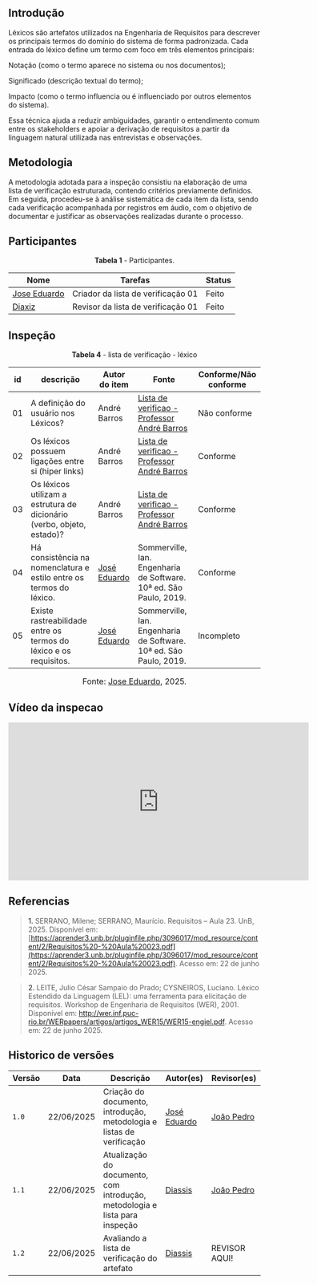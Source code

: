## Introdução 
Léxicos são artefatos utilizados na Engenharia de Requisitos para descrever os principais termos do domínio do sistema de forma padronizada. Cada entrada do léxico define um termo com foco em três elementos principais:

Notação (como o termo aparece no sistema ou nos documentos);

Significado (descrição textual do termo);

Impacto (como o termo influencia ou é influenciado por outros elementos do sistema).

Essa técnica ajuda a reduzir ambiguidades, garantir o entendimento comum entre os stakeholders e apoiar a derivação de requisitos a partir da linguagem natural utilizada nas entrevistas e observações.

## Metodologia 
A metodologia adotada para a inspeção consistiu na elaboração de uma lista de verificação estruturada, contendo critérios previamente definidos. Em seguida, procedeu-se à análise sistemática de cada item da lista, sendo cada verificação acompanhada por registros em áudio, com o objetivo de documentar e justificar as observações realizadas durante o processo.
## Participantes 

<p style="text-align: center"><b>Tabela 1</b> - Participantes.</p>

| Nome                                               | Tarefas                            | Status  | 
| -------------------------------------------------- | ---------------------------------- | ------- | 
| [Jose Eduardo](https://github.com/jevprado)         | Criador da lista de verificação 01 | Feito   | 
| [Diaxiz](https://github.com/Diaxiz)               | Revisor da lista de verificação 01 | Feito | 


## Inspeção 

<p style="text-align: center"><b>Tabela 4</b> - lista de verificação - léxico</p>

| id    | descrição                                                                                    | Autor do item      | Fonte                                                                                  | Conforme/Não conforme |
| ----- | -------------------------------------------------------------------------------------------- | ------------------ | -------------------------------------------------------------------------------------- | --------------------- |
| 01 |A definição do usuário nos Léxicos?    | André Barros | [Lista de verificao - Professor André Barros]() |        Não conforme           |
| 02 | Os léxicos possuem ligações entre si (hiper links)             | André Barros | [Lista de verificao - Professor André Barros]()                                |      Conforme                 |
| 03 | Os léxicos utilizam a estrutura de dicionário (verbo, objeto, estado)?                 | André Barros | [Lista de verificao - Professor André Barros]()                     |          Conforme             |
| 04 | Há consistência na nomenclatura e estilo entre os termos do léxico.                | [José Eduardo](https://github.com/jevprado)                     |   Sommerville, Ian. Engenharia de Software. 10ª ed. São Paulo, 2019.                    | Conforme
| 05 | Existe rastreabilidade entre os termos do léxico e os requisitos.              |[José Eduardo](https://github.com/jevprado)                     |  Sommerville, Ian. Engenharia de Software. 10ª ed. São Paulo, 2019.                     | Incompleto


<font size="3"><p style="text-align: center">Fonte: [Jose Eduardo](https://github.com/jevprado), 2025.</p></font>


## Vídeo da inspecao 

<iframe width="600" height="315" 
        src="https://youtu.be/Bud7RyqgJHY" 
        title="YouTube video player" 
        frameborder="0" 
        allow="accelerometer; autoplay; clipboard-write; encrypted-media; gyroscope; picture-in-picture; web-share" 
        referrerpolicy="strict-origin-when-cross-origin" 
        allowfullscreen>
</iframe>



## Referencias 

> <a>1.</a> SERRANO, Milene; SERRANO, Maurício. Requisitos – Aula 23. UnB, 2025. Disponível em: [https://aprender3.unb.br/pluginfile.php/3096017/mod_resource/content/2/Requisitos%20-%20Aula%20023.pdf](https://aprender3.unb.br/pluginfile.php/3096017/mod_resource/content/2/Requisitos%20-%20Aula%20023.pdf). Acesso em: 22 de junho 2025.
>


><a>2.</a> LEITE, Julio César Sampaio do Prado; CYSNEIROS, Luciano. Léxico Estendido da Linguagem (LEL): uma ferramenta para elicitação de requisitos. Workshop de Engenharia de Requisitos (WER), 2001. Disponível em: http://wer.inf.puc-rio.br/WERpapers/artigos/artigos_WER15/WER15-engiel.pdf. Acesso em: 22 de junho 2025.
>

## Historico de versões

| Versão | Data       | Descrição                                      | Autor(es)                                      | Revisor(es)                                    |
| ------ | ---------- | ---------------------------------------------- | ---------------------------------------------- | ---------------------------------------------- |
| `1.0`   | 22/06/2025 | Criação do documento, introdução, metodologia e listas de verificação | [José Eduardo](https://github.com/jevprado)    |  [João Pedro](https://github.com/JpRodrigues2) |
| `1.1`   | 22/06/2025 | Atualização do documento, com introdução, metodologia e lista para inspeção | [Diassis](https://github.com/Diaxiz)    | [João Pedro](https://github.com/JpRodrigues2) |
| `1.2`   | 22/06/2025 | Avaliando a lista de verificação do artefato | [Diassis](https://github.com/Diaxiz)    | REVISOR AQUI! |
